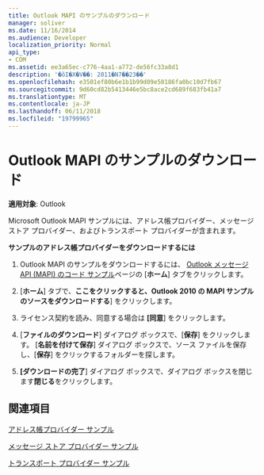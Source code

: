 ```yaml
---
title: Outlook MAPI のサンプルのダウンロード
manager: soliver
ms.date: 11/16/2014
ms.audience: Developer
localization_priority: Normal
api_type:
- COM
ms.assetid: ee3a65ec-c776-4aa1-a772-de56fc33a8d1
description: '�ŏI�X�V��: 2011�N7��23��'
ms.openlocfilehash: e3501ef80b6e1b1b99d09e50186fa0bc10d7fb67
ms.sourcegitcommit: 9d60cd82b5413446e5bc8ace2cd689f683fb41a7
ms.translationtype: MT
ms.contentlocale: ja-JP
ms.lasthandoff: 06/11/2018
ms.locfileid: "19799965"
---
```

# <a name="downloading-the-outlook-mapi-samples"></a>Outlook MAPI のサンプルのダウンロード

  
  
**適用対象**: Outlook 
  
Microsoft Outlook MAPI サンプルには、アドレス帳プロバイダー、メッセージ ストア プロバイダー、およびトランスポート プロバイダーが含まれます。
  
 **サンプルのアドレス帳プロバイダーをダウンロードするには**
  
1. Outlook MAPI のサンプルをダウンロードするには、 [Outlook メッセージ API (MAPI) のコード サンプル](http://ol2010mapisamples.codeplex.com/)ページの [**ホーム**] タブをクリックします。 
    
2. [**ホーム**] タブで、**ここをクリックすると、Outlook 2010 の MAPI サンプルのソースをダウンロードする**] をクリックします。
    
3. ライセンス契約を読み、同意する場合は **[同意**] をクリックします。
    
4. [**ファイルのダウンロード**] ダイアログ ボックスで、[**保存**] をクリックします。 [**名前を付けて保存**] ダイアログ ボックスで、ソース ファイルを保存し、[**保存**] をクリックするフォルダーを探します。
    
5. **[ダウンロードの完了**] ダイアログ ボックスで、ダイアログ ボックスを閉じます**閉じる**をクリックします。 
    
## <a name="see-also"></a>関連項目



[アドレス帳プロバイダー サンプル](address-book-provider-sample.md)
  
[メッセージ ストア プロバイダー サンプル](message-store-provider-sample.md)
  
[トランスポート プロバイダー サンプル](transport-provider-sample.md)

